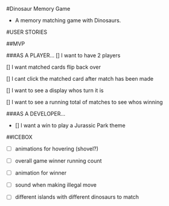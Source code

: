 #Dinosaur Memory Game

- A memory matching game with Dinosaurs.

#USER STORIES

##MVP

###AS A PLAYER...
[] I want to have 2 players

[] I want matched cards flip back over

[] I cant click the matched card after match has been made

[] I want to see a display whos turn it is

[] I want to see a running total of matches to see whos winning

###AS A DEVELOPER...
- [] I want a win to play a Jurassic Park theme


##ICEBOX


- [ ] animations for hovering (shovel?)

- [ ] overall game winner running count

- [ ] animation for winner

- [ ] sound when making illegal move

- [ ] different islands with different dinosaurs to match

